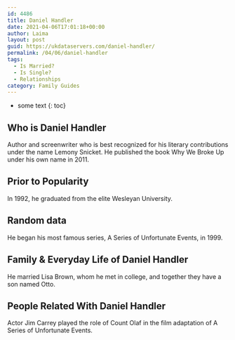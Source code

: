 ```yaml
---
id: 4486
title: Daniel Handler
date: 2021-04-06T17:01:18+00:00
author: Laima
layout: post
guid: https://ukdataservers.com/daniel-handler/
permalink: /04/06/daniel-handler
tags:
  - Is Married?
  - Is Single?
  - Relationships
category: Family Guides
---
```


* some text
{: toc}


## Who is Daniel Handler
                  
                  
                  
Author and screenwriter who is best recognized for his literary contributions under the name Lemony Snicket. He published the book Why We Broke Up under his own name in 2011.
                  
              
            
              
            
                
                
                
## Prior to Popularity
                  
                  
                  
In 1992, he graduated from the elite Wesleyan University.
                  
              
            
              
            
                
                
                
## Random data
                  
                  
                  
He began his most famous series, A Series of Unfortunate Events, in 1999.
                  
              
            
              
            
                
                
                
## Family & Everyday Life of Daniel Handler
                  
                  
                  
He married Lisa Brown, whom he met in college, and together they have a son named Otto.
                  
              
            
              
            
                
                
                
## People Related With Daniel Handler
                  
                  
                  
Actor Jim Carrey played the role of Count Olaf in the film adaptation of A Series of Unfortunate Events.
                  
              
            
              
            
                
              
            
              
              
            
            
              
            
          
          
          